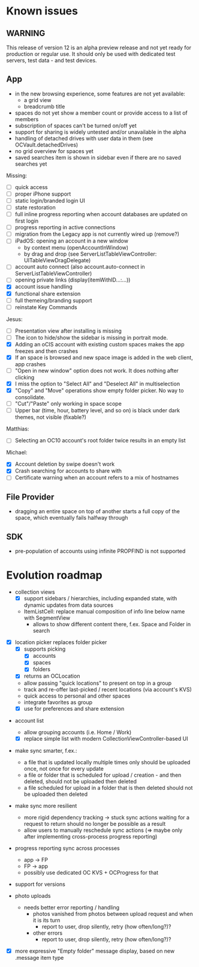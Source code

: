 # Known issues

## WARNING

This release of version 12 is an alpha preview release and not yet ready for production or regular use.
It should only be used with dedicated test servers, test data - and test devices.

## App
- in the new browsing experience, some features are not yet available:
	- a grid view
	- breadcrumb title
- spaces do not yet show a member count or provide access to a list of members
- subscription of spaces can't be turned on/off yet
- support for sharing is widely untested and/or unavailable in the alpha
- handling of detached drives with user data in them (see OCVault.detachedDrives)
- no grid overview for spaces yet
- saved searches item is shown in sidebar even if there are no saved searches yet

Missing:
- [ ] quick access
- [ ] proper iPhone support
- [ ] static login/branded login UI
- [ ] state restoration
- [ ] full inline progress reporting when account databases are updated on first login
- [ ] progress reporting in active connections
- [ ] migration from the Legacy app is not currently wired up (remove?)
- [ ] iPadOS: opening an account in a new window
	- by context menu (openAccountInWindow)
	- by drag and drop (see ServerListTableViewController: UITableViewDragDelegate)
- [ ] account auto connect (also account.auto-connect in ServerListTableViewController)
- [ ] opening private links (display(itemWithID…:…))
- [x] account issue handling
- [x] functional share extension
- [ ] full themeing/branding support
- [ ] reinstate Key Commands

Jesus:
- [ ] Presentation view after installing is missing
- [ ] The icon to hide/show the sidebar is missing in portrait mode.
- [x] Adding an oCIS account with existing custom spaces makes the app freezes and then crashes
- [x] If an space is browsed and new space image is added in the web client, app crashes
- [ ] "Open in new window" option does not work. It does nothing after clicking
- [x] I miss the option to "Select All" and "Deselect All" in multiselection
- [x] "Copy" and "Move" operations show empty folder picker. No way to consolidate.
- [ ] "Cut"/"Paste" only working in space scope
- [ ] Upper bar (time, hour, battery level, and so on) is black under dark themes, not visible (fixable?)

Matthias:
- [ ] Selecting an OC10 account's root folder twice results in an empty list

Michael:
- [x] Account deletion by swipe doesn't work
- [x] Crash searching for accounts to share with
- [ ] Certificate warning when an account refers to a mix of hostnames

## File Provider
- dragging an entire space on top of another starts a full copy of the space, which eventually fails halfway through

## SDK
- pre-population of accounts using infinite PROPFIND is not supported

# Evolution roadmap
- collection views
	- [x] support sidebars / hierarchies, including expanded state, with dynamic updates from data sources
	- ItemListCell: replace manual composition of info line below name with SegmentView
		- allows to show different content there, f.ex. Space and Folder in search

- [x] location picker replaces folder picker
	- [x] supports picking
		- [x] accounts
		- [x] spaces
		- [x] folders
	- [x] returns an OCLocation
	- allow passing "quick locations" to present on top in a group
	- track and re-offer last-picked / recent locations (via account's KVS)
	- quick access to personal and other spaces
	- integrate favorites as group
	- [x] use for preferences and share extension

- account list
	- allow grouping accounts (i.e. Home / Work)
	- [x] replace simple list with modern CollectionViewController-based UI

- make sync smarter, f.ex.:
	- a file that is updated locally multiple times only should be uploaded once, not once for every update
	- a file or folder that is scheduled for upload / creation - and then deleted, should not be uploaded then deleted
	- a file scheduled for upload in a folder that is then deleted should not be uploaded then deleted

- make sync more resilient
	- more rigid dependency tracking -> stuck sync actions waiting for a request to return should no longer be possible as a result
	- allow users to manually reschedule sync actions (=> maybe only after implementing cross-process progress reporting)

- progress reporting sync across processes
	- app -> FP
	- FP -> app
	- possibly use dedicated OC KVS + OCProgress for that

- support for versions

- photo uploads
	- needs better error reporting / handling
		- photos vanished from photos between upload request and when it is its turn
			- report to user, drop silently, retry (how often/long?)?
		- other errors
			- report to user, drop silently, retry (how often/long?)?

- [x] more expressive "Empty folder" message display, based on new .message item type
